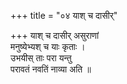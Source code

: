 +++
title = "०४ याश् च दासीर्"

+++
याश् च दासीर् असुराणां  
मनुष्येभ्यश् च याः कृताः ।  
उभयीस् ताः परा यन्तु  
परावतं नवतिं नाव्या अति ॥